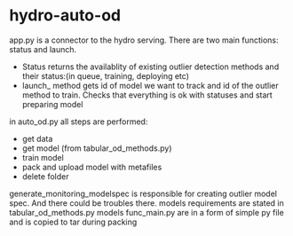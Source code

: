 # hydro-auto-od

app.py is a connector to the hydro serving. There are two main functions: status and launch. 
- Status returns the availablity of existing outlier detection methods and their status:(in queue, training, deploying etc)
- launch_ method gets id of model we want to track and id of the outlier method to train. Checks that everything is ok with statuses and start preparing model

in auto_od.py all steps are performed:
- get data
- get model (from tabular_od_methods.py)
- train model
- pack and upload model with metafiles
- delete folder

generate_monitoring_modelspec is responsible for creating outlier model spec. And there could be troubles there.
models requirements are stated in tabular_od_methods.py
models func_main.py are in a form of simple py file and is copied to tar during packing